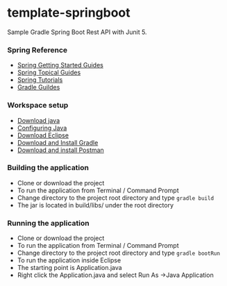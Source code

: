 # template-springboot

Sample Gradle Spring Boot Rest API with Junit 5.

### Spring Reference

- [Spring Getting Started Guides](https://spring.io/guides#getting-started-guides)
- [Spring Topical Guides](https://spring.io/guides#topical-guides)
- [Spring Tutorials](https://spring.io/guides#tutorials)
- [Gradle Guildes](https://gradle.org/guides/)

### Workspace setup

- [Download java](https://jdk.java.net/archive/)
- [Configuring Java](https://docs.oracle.com/cd/E19182-01/821-0917/inst_jdk_javahome_t/index.html)
- [Download Eclipse](https://www.eclipse.org/downloads/packages/)
- [Download and Install Gradle](https://docs.gradle.org/current/userguide/installation.html)
- [Download and install Postman](https://www.getpostman.com/downloads/)

### Building the application

- Clone or download the project
- To run the application from Terminal / Command Prompt
- Change directory to the project root directory and type `gradle build`
- The jar is located in build/libs/ under the root directory

### Running the application

- Clone or download the project
- To run the application from Terminal / Command Prompt
- Change directory to the project root directory and type `gradle bootRun`
- To run the application inside Eclipse
- The starting point is Application.java
- Right click the Application.java and select Run As ->Java Application  
